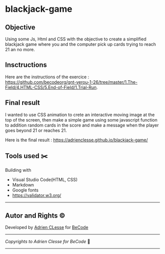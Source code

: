 # blackjack-game

## Objective

Using some Js, Html and CSS with the objective to create a simplified blackjack game where you and the computer pick up cards trying to reach 21 an no more.


## Insctructions

Here are  the instructions of the exercice : https://github.com/becodeorg/gnt-verou-1-26/tree/master/1.The-Field/4.HTML-CSS/5.End-of-Field/1.Trial-Run.

## Final result

I wanted to use CSS animation to crete an interactive moving image at the top of the screen, then make a simple game using some javascript function to addition random cards in the score and make a message when the player goes beyond 21 or reaches 21.


Here is the final result : https://adrienclesse.github.io/blackjack-game/ 


## Tools used :scissors:
Building with
+ Visual Studio Code(HTML, CSS)
+ Markdown
+ Google fonts
+ https://validator.w3.org/
***
## Autor and Rights :copyright:
Developed by [Adrien CLesse](https://github.com/adrienclesse) for [BeCode](https://becode.org/)
***
*Copyrights to Adrien Clesse for BeCode* :memo:
***
